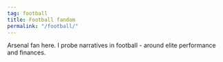 ```yaml
---
tag: football
title: Football fandom
permalink: "/football/"
---
```


Arsenal fan here. I probe narratives in football - around elite performance and finances.
